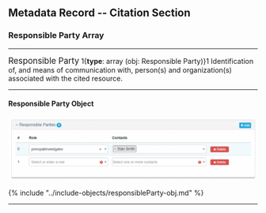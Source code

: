 ## Metadata Record -- Citation Section
### Responsible Party Array
---

<span class="md-panel" style="font-size: larger">Responsible Party</span> 1{**type**: array (obj: <span class="md-panel"> Responsible Party</span>)}1 Identification of, and means of communication with, person(s) and organization(s) associated with the cited resource.

---

#### Responsible Party Object 

![Responsible Parties Panel](/assets/reference/edit-objects/citation/responsibleParties.png)

{% include "../include-objects/responsibleParty-obj.md" %}

---
